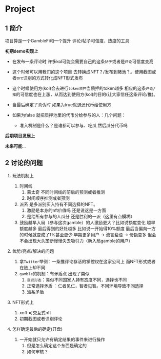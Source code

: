 # Project



## 1 简介

项目算是一个GambleFi和一个提升 评论/帖子可信度、热度的工具 



**初期demo实现上**

- 在发布一条评论时 许多kol可能会需要自己的这条`帖子`或者是`评论`可信度变高

- 这个时候可以用我们的这个项目 去转换成NFT？/发布到赌池？。使用截图或者orc识别的方式转化成NFT形式发布
- 这个时候使用方(kol)会去进行`token质押`当质押的token越多 相应的这条`评论/推`的可信度也在上涨，从而达到使用方(kol)的目的(让大家信任这条评论/推)。
- 当最后确定了真伪时 如果为true就退还代币给使用方
- 如果为false 就把质押池里的代币分给参与的人：几个问题：
  - 准入机制是什么？是谁都可以参与、吃瓜 然后瓜分代币吗

**后期项目发展上**



**未来可能**...

## 2 讨论的问题

1. 玩法机制上
   1. 时间线
      1. 蒙太奇 不同时间线的前后的预测或者推测
      2. 时间顺序推测或者预测 
   2. 派系 是多派别买入持有不同选择的NFT。
      1. 激励是本身的nft价值吗 还是说这是一方面
      2. 是给所有参与的人瓜分 还是胜利的一派（这里有点模糊）
   3. 鼓励越早入局（参与这次gamble）的人激励更大？比如说额度变化 越早额度越多 最后得到的好处越多 比如说一开始得10%额度 最后当偏向一方的时候就变成了1%甚至更少 早期更多用户 -> 流言蜚语 -> 份额变多 但会不会出现大头垄断慢慢失去吸引力（新入局gamble的用户）
2. 优势/亮点/解决的问题
   1. 拿`Twitter`举例：一条推评论存活的掌控权在这家公司上 而NFT形式或者在链上却不同
   2. `gamble`的机制：有矛盾点 出现了类似
      1. `意识形态`：类似不同国家人持有态度不同，选择也不同
      2. 正常选择矛盾 ：仁者见仁，智者见智。不同环境导致不同选择
      3. 派系矛盾 

3. NFT形式上
   1. xnft 可交互式nft
   2. 初期截图或者识别评论

4. 怎样确定最后的确定(开盘)
   1. 一开始就只允许有确定结果的事件来进行操作
      1. 但是怎么确定这个东西是确定的
      2. 如何审核？